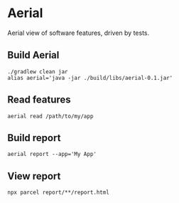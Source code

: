 # Aerial
Aerial view of software features, driven by tests.

## Build Aerial
    ./gradlew clean jar
    alias aerial='java -jar ./build/libs/aerial-0.1.jar'

## Read features
    aerial read /path/to/my/app

## Build report
    aerial report --app='My App'

## View report
    npx parcel report/**/report.html
